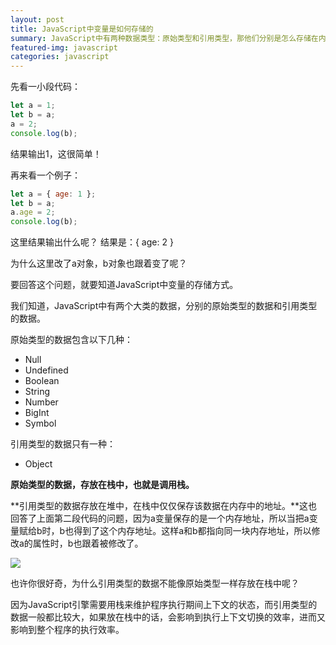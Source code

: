 ```yaml
---
layout: post
title: JavaScript中变量是如何存储的
summary: JavaScript中有两种数据类型：原始类型和引用类型，那他们分别是怎么存储在内存中的呢？
featured-img: javascript
categories: javascript
---
```


先看一小段代码：

```javascript
let a = 1;
let b = a;
a = 2;
console.log(b);
```

结果输出1，这很简单！

再来看一个例子：

```javascript
let a = { age: 1 };
let b = a;
a.age = 2;
console.log(b);
```

这里结果输出什么呢？
结果是：{ age: 2 }

为什么这里改了a对象，b对象也跟着变了呢？

要回答这个问题，就要知道JavaScript中变量的存储方式。

我们知道，JavaScript中有两个大类的数据，分别的原始类型的数据和引用类型的数据。

原始类型的数据包含以下几种：

- Null
- Undefined
- Boolean
- String
- Number
- BigInt
- Symbol

引用类型的数据只有一种：

- Object

**原始类型的数据，存放在栈中，也就是调用栈。**

**引用类型的数据存放在堆中，在栈中仅仅保存该数据在内存中的地址。**这也回答了上面第二段代码的问题，因为a变量保存的是一个内存地址，所以当把a变量赋给b时，b也得到了这个内存地址。这样a和b都指向同一块内存地址，所以修改a的属性时，b也跟着被修改了。

![]({{site.url}}{{site.baseurl}}/assets/img/no_subject/stack_heap.png)

也许你很好奇，为什么引用类型的数据不能像原始类型一样存放在栈中呢？

因为JavaScript引擎需要用栈来维护程序执行期间上下文的状态，而引用类型的数据一般都比较大，如果放在栈中的话，会影响到执行上下文切换的效率，进而又影响到整个程序的执行效率。